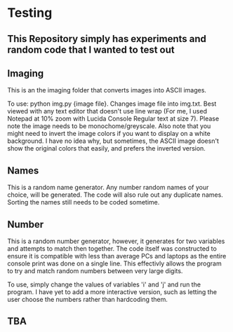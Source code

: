 # Testing

## This Repository simply has experiments and random code that I wanted to test out

## Imaging

This is an the imaging folder that converts images into ASCII images.

To use: python img.py {image file}. Changes image file into img.txt. Best viewed with any text editor that doesn't use line wrap (For me, I used Notepad at 10% zoom with Lucida Console Regular text at size 7). Please note the image needs to be monochome/greyscale. Also note that you might need to invert the image colors if you want to display on a white background. I have no idea why, but sometimes, the ASCII image doesn't show the original colors that easily, and prefers the inverted version.

## Names

This is a random name generator. Any number random names of your choice, will be generated. The code will also rule out any duplicate names. Sorting the names still needs to be coded sometime.

## Number

This is a random number generator, however, it generates for two variables and attempts to match then together. The code itself was constructed to ensure it is compatible with less than average PCs and laptops as the entire console print was done on a single line. This effectivly allows the program to try and match random numbers between very large digits.

To use, simply change the values of variables 'i' and 'j' and run the program. I have yet to add a more interactive version, such as letting the user choose the numbers rather than hardcoding them.

## TBA
